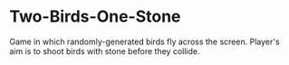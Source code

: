 # Two-Birds-One-Stone
Game in which randomly-generated birds fly across the screen. Player's aim is to shoot birds with stone before they collide. 

